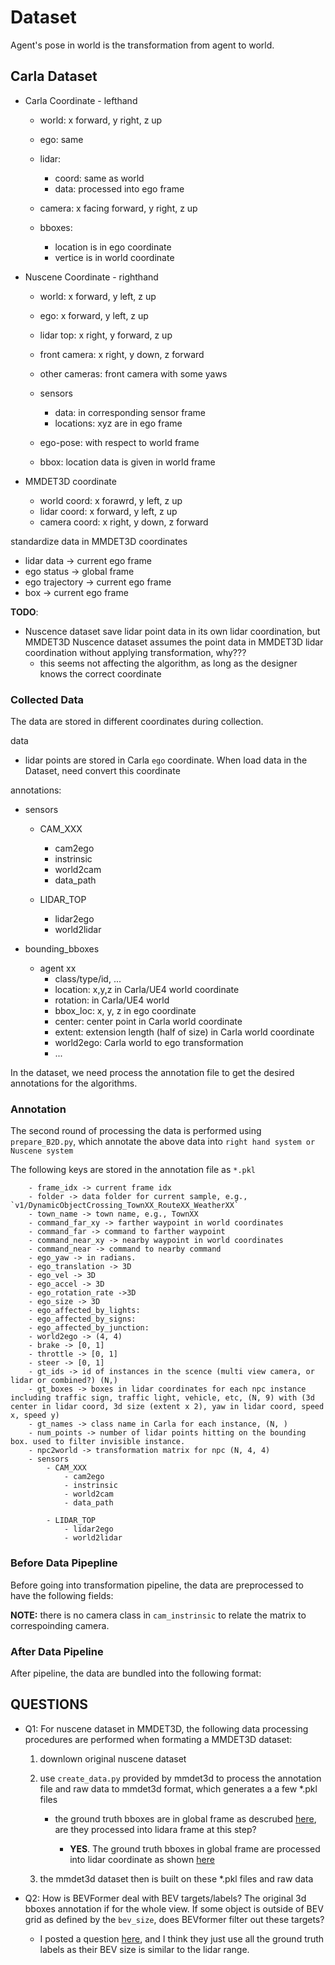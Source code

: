 # Dataset
Agent's pose in world is the transformation from agent to world.

## Carla Dataset
- Carla Coordinate - lefthand
    - world: x forward, y right, z up
    - ego: same
    - lidar:
        - coord: same as world
        - data: processed into ego frame

    - camera: x facing forward, y right, z up
    - bboxes:
        - location is in ego coordinate
        - vertice is in world coordinate

- Nuscene Coordinate - righthand
    - world: x forward, y left, z up
    - ego: x forward, y left, z up
    - lidar top: x right, y forward, z up
    - front camera: x right, y down, z forward
    - other cameras: front camera with some yaws
    - sensors 
        - data: in corresponding sensor frame
        - locations: xyz are in ego frame

    - ego-pose: with respect to world frame
    - bbox: location data is given in world frame

- MMDET3D coordinate
    - world coord: x forawrd, y left, z up
    - lidar coord: x forward, y left, z up
    - camera coord: x right, y down, z forward


standardize data in MMDET3D coordinates
- lidar data -> current ego frame
- ego status -> global frame
- ego trajectory -> current ego frame
- box -> current ego frame

**TODO**:
- Nuscence dataset save lidar point data in its own lidar coordination, but MMDET3D Nuscence dataset assumes the point data in MMDET3D lidar coordination without applying transformation, why??? 
    - this seems not affecting the algorithm, as long as the designer knows the correct coordinate

### Collected Data

The data are stored in different coordinates during collection.

data
- lidar points are stored in Carla `ego` coordinate. When load data in the Dataset, need convert this coordinate

annotations:
- sensors
    - CAM_XXX
        - cam2ego
        - instrinsic
        - world2cam
        - data_path

    - LIDAR_TOP
        - lidar2ego
        - world2lidar

- bounding_bboxes
    - agent xx
        - class/type/id, ...
        - location: x,y,z in Carla/UE4 world coordinate
        - rotation: in Carla/UE4 world
        - bbox_loc: x, y, z in ego coordinate
        - center: center point in Carla world coordinate
        - extent: extension length (half of size) in Carla world coordinate
        - world2ego: Carla world to ego transformation
        - ...

In the dataset, we need process the annotation file to get the desired annotations for the algorithms.

### Annotation 
The second round of processing the data is performed using `prepare_B2D.py`, which annotate the above data into `right hand system or Nuscene system`


The following keys are stored in the annotation file as `*.pkl`
```
    - frame_idx -> current frame idx
    - folder -> data folder for current sample, e.g., `v1/DynamicObjectCrossing_TownXX_RouteXX_WeatherXX`
    - town_name -> town name, e.g., TownXX
    - command_far_xy -> farther waypoint in world coordinates
    - command_far -> command to farther waypoint
    - command_near_xy -> nearby waypoint in world coordinates
    - command_near -> command to nearby command
    - ego_yaw -> in radians. 
    - ego_translation -> 3D
    - ego_vel -> 3D
    - ego_accel -> 3D
    - ego_rotation_rate ->3D
    - ego_size -> 3D
    - ego_affected_by_lights: 
    - ego_affected_by_signs:
    - ego_affected_by_junction:
    - world2ego -> (4, 4)
    - brake -> [0, 1]
    - throttle -> [0, 1]
    - steer -> [0, 1]
    - gt_ids -> id of instances in the scence (multi view camera, or lidar or combined?) (N,)
    - gt_boxes -> boxes in lidar coordinates for each npc instance including traffic sign, traffic light, vehicle, etc, (N, 9) with (3d center in lidar coord, 3d size (extent x 2), yaw in lidar coord, speed x, speed y)
    - gt_names -> class name in Carla for each instance, (N, )
    - num_points -> number of lidar points hitting on the bounding box. used to filter invisible instance.
    - npc2world -> transformation matrix for npc (N, 4, 4)
    - sensors
        - CAM_XXX
            - cam2ego
            - instrinsic
            - world2cam
            - data_path

        - LIDAR_TOP
            - lidar2ego
            - world2lidar
```



### Before Data Pipepline
Before going into transformation pipeline, the data are preprocessed to have the following fields:

**NOTE:** there is no camera class in `cam_instrinsic` to relate the matrix to correspoinding camera.


### After Data Pipeline
After pipeline, the data are bundled into the following format:




## QUESTIONS

- Q1: For nuscene dataset in MMDET3D, the following data processing procedures are performed when formating a MMDET3D dataset:
    1. downlown original nuscene dataset
    2. use `create_data.py` provided by mmdet3d to process the annotation file and raw data to mmdet3d format, which generates a a few *.pkl files
        - the ground truth bboxes are in global frame as descrubed [here](https://github.com/nutonomy/nuscenes-devkit/tree/master/python-sdk/nuscenes/eval/detection), are they processed into lidara frame at this step?
    
            - **YES**. The ground truth bboxes in global frame are processed into lidar coordinate as shown [here](https://github.com/open-mmlab/mmdetection3d/blob/fe25f7a51d36e3702f961e198894580d83c4387b/tools/dataset_converters/nuscenes_converter.py#L174) 

    3. the mmdet3d dataset then is built on these *.pkl files and raw data


- Q2: How is BEVFormer deal with BEV targets/labels? The original 3d bboxes annotation if for the whole view. If some object is outside of BEV grid as defined by the `bev_size`, does BEVformer filter out these targets?
    - I posted a question [here](https://github.com/fundamentalvision/BEVFormer/issues/275), and I think they just use all the ground truth labels as their BEV size is similar to the lidar range.